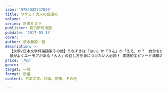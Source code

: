 ```yaml
---
isbn: '9784022737090'
title: ウケる！大人の会話術
volume: ''
series: 新書６０９
publisher: 朝日新聞出版
pubdate: '2017-03-13'
cover: ''
author: 清水義範／著
description: >-
  【文学/日本文学評論随筆その他】うなずきは「はい」か「うん」か「ええ」か？　自分をだしに、会話を盛り上げよう！ 頭にきたらこう切り返せ！
  頭がよくユーモアがある「大人」の話し方を身につけたい人必読！ 実践的エピソード満載の、相手の心を動かす、一生モノの会話術。
price: '780'
genre: ''
target: 一般
format: 新書
content: 日本文学、評論、随筆、その他

---
```

